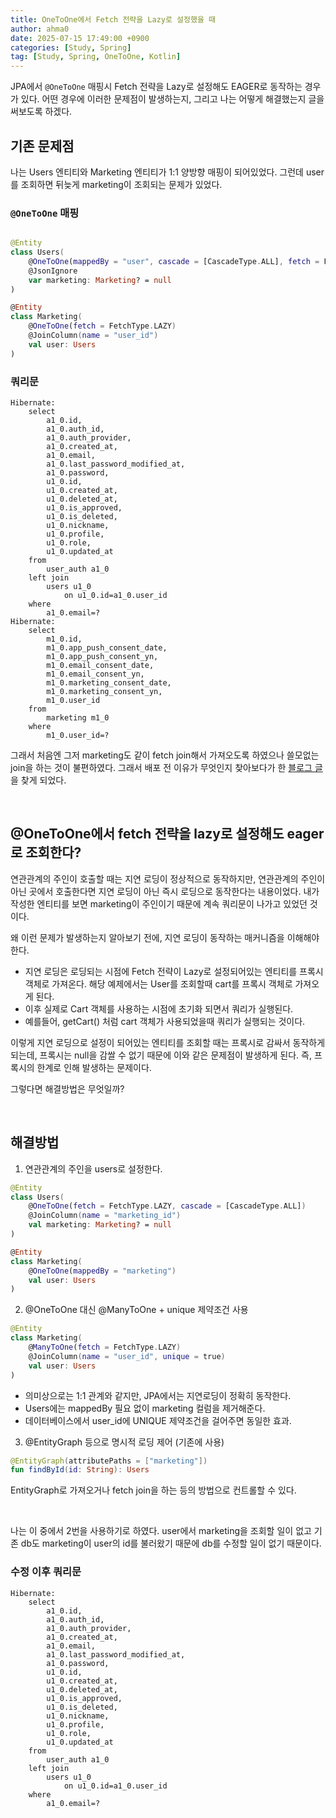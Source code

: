```yaml
---
title: OneToOne에서 Fetch 전략을 Lazy로 설정했을 때
author: ahma0
date: 2025-07-15 17:49:00 +0900
categories: [Study, Spring]
tag: [Study, Spring, OneToOne, Kotlin]
---
```


JPA에서 `@OneToOne` 매핑시 Fetch 전략을 Lazy로 설정해도 EAGER로 동작하는 경우가 있다. 어떤 경우에 이러한 문제점이 발생하는지, 그리고 나는 어떻게 해결했는지 글을 써보도록 하겠다.

## 기존 문제점

나는 Users 엔티티와 Marketing 엔티티가 1:1 양방향 매핑이 되어있었다. 그런데 user를 조회하면 뒤늦게 marketing이 조회되는 문제가 있었다.

### `@OneToOne` 매핑

```kotlin

@Entity
class Users(
    @OneToOne(mappedBy = "user", cascade = [CascadeType.ALL], fetch = FetchType.LAZY)
    @JsonIgnore
    var marketing: Marketing? = null
)

@Entity
class Marketing(
    @OneToOne(fetch = FetchType.LAZY)
    @JoinColumn(name = "user_id")
    val user: Users
)
```

### 쿼리문

```
Hibernate:
    select
        a1_0.id,
        a1_0.auth_id,
        a1_0.auth_provider,
        a1_0.created_at,
        a1_0.email,
        a1_0.last_password_modified_at,
        a1_0.password,
        u1_0.id,
        u1_0.created_at,
        u1_0.deleted_at,
        u1_0.is_approved,
        u1_0.is_deleted,
        u1_0.nickname,
        u1_0.profile,
        u1_0.role,
        u1_0.updated_at
    from
        user_auth a1_0
    left join
        users u1_0
            on u1_0.id=a1_0.user_id
    where
        a1_0.email=?
Hibernate:
    select
        m1_0.id,
        m1_0.app_push_consent_date,
        m1_0.app_push_consent_yn,
        m1_0.email_consent_date,
        m1_0.email_consent_yn,
        m1_0.marketing_consent_date,
        m1_0.marketing_consent_yn,
        m1_0.user_id
    from
        marketing m1_0
    where
        m1_0.user_id=?

```

그래서 처음엔 그저 marketing도 같이 fetch join해서 가져오도록 하였으나 쓸모없는 join을 하는 것이 불편하였다. 그래서 배포 전 이유가 무엇인지 찾아보다가 한 [블로그 글](https://1-7171771.tistory.com/143)을 찾게 되었다.

<br>

## @OneToOne에서 fetch 전략을 lazy로 설정해도 eager로 조회한다?

연관관계의 주인이 호출할 때는 지연 로딩이 정상적으로 동작하지만, 연관관계의 주인이 아닌 곳에서 호출한다면 지연 로딩이 아닌 즉시 로딩으로 동작한다는 내용이었다. 내가 작성한 엔티티를 보면 marketing이 주인이기 때문에 계속 쿼리문이 나가고 있었던 것이다.

왜 이런 문제가 발생하는지 알아보기 전에, 지연 로딩이 동작하는 매커니즘을 이해해야 한다.

 - 지연 로딩은 로딩되는 시점에 Fetch 전략이 Lazy로 설정되어있는 엔티티를 프록시 객체로 가져온다. 해당 예제에서는 User를 조회할때 cart를 프록시 객체로 가져오게 된다.
 - 이후 실제로 Cart 객체를 사용하는 시점에 초기화 되면서 쿼리가 실행된다.
 - 예를들어, getCart() 처럼 cart 객체가 사용되었을때 쿼리가 실행되는 것이다.

이렇게 지연 로딩으로 설정이 되어있는 엔티티를 조회할 때는 프록시로 감싸서 동작하게 되는데, 프록시는 null을 감쌀 수 없기 때문에 이와 같은 문제점이 발생하게 된다. 즉, 프록시의 한계로 인해 발생하는 문제이다.

그렇다면 해결방법은 무엇일까?

<br>

## 해결방법

1. 연관관계의 주인을 users로 설정한다.

```kotlin
@Entity
class Users(
    @OneToOne(fetch = FetchType.LAZY, cascade = [CascadeType.ALL])
    @JoinColumn(name = "marketing_id")
    val marketing: Marketing? = null
)

@Entity
class Marketing(
    @OneToOne(mappedBy = "marketing")
    val user: Users
)
```


2. @OneToOne 대신 @ManyToOne + unique 제약조건 사용

```kotlin
@Entity
class Marketing(
    @ManyToOne(fetch = FetchType.LAZY)
    @JoinColumn(name = "user_id", unique = true)
    val user: Users
)
```

- 의미상으로는 1:1 관계와 같지만, JPA에서는 지연로딩이 정확히 동작한다.
- Users에는 mappedBy 필요 없이 marketing 컬럼을 제거해준다.
- 데이터베이스에서 user_id에 UNIQUE 제약조건을 걸어주면 동일한 효과.


3. @EntityGraph 등으로 명시적 로딩 제어 (기존에 사용)

```kotlin
@EntityGraph(attributePaths = ["marketing"])
fun findById(id: String): Users
```

EntityGraph로 가져오거나 fetch join을 하는 등의 방법으로 컨트롤할 수 있다.


<br>

나는 이 중에서 2번을 사용하기로 하였다. user에서 marketing을 조회할 일이 없고 기존 db도 marketing이 user의 id를 불러왔기 때문에 db를 수정할 일이 없기 때문이다.

### 수정 이후 쿼리문

```
Hibernate: 
    select
        a1_0.id,
        a1_0.auth_id,
        a1_0.auth_provider,
        a1_0.created_at,
        a1_0.email,
        a1_0.last_password_modified_at,
        a1_0.password,
        u1_0.id,
        u1_0.created_at,
        u1_0.deleted_at,
        u1_0.is_approved,
        u1_0.is_deleted,
        u1_0.nickname,
        u1_0.profile,
        u1_0.role,
        u1_0.updated_at 
    from
        user_auth a1_0 
    left join
        users u1_0 
            on u1_0.id=a1_0.user_id 
    where
        a1_0.email=?
```


